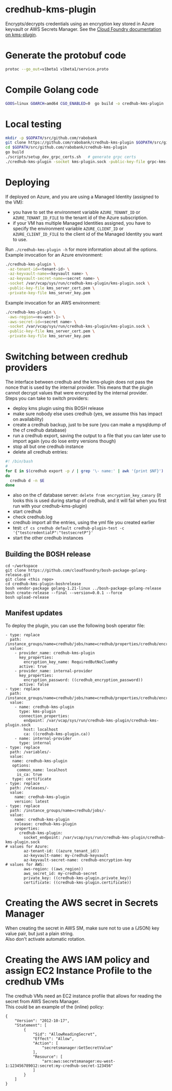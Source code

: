 # credhub-kms-plugin

Encrypts/decrypts credentials using an encryption key stored in Azure keyvault or AWS Secrets Manager. See the [Cloud Foundry documentation on kms-plugin](https://docs.cloudfoundry.org/credhub/kms-plugin.html).

# Generate the protobuf code
```bash
protoc --go_out=v1beta1 v1beta1/service.proto
```

# Compile Golang code
```bash 
GOOS=linux GOARCH=amd64 CGO_ENABLED=0  go build -o credhub-kms-plugin
```

# Local testing
```bash
mkdir -p $GOPATH/src/github.com/rabobank
git clone https://github.com/rabobank/credhub-kms-plugin $GOPATH/src/github.com/rabobank/credhub-kms-plugin
cd $GOPATH/src/github.com/rabobank/credhub-kms-plugin
go build
./scripts/setup_dev_grpc_certs.sh   # generate grpc certs
./credhub-kms-plugin -socket kms-plugin.sock -public-key-file grpc-kms-certs/grpc_kms_server_cert.pem -private-key-file grpc-kms-certs/grpc_kms_server_key.pem -az-tenant-id=<tenantd-id>> -az-keyvault-name=<keyvault name> -az-keyvault-secret-name=<secret name>
```

# Deploying
If deployed on Azure, and you are using a Managed Identity (assigned to the VM):
* you have to set the environment variable `AZURE_TENANT_ID` or `AZURE_TENANT_ID_FILE` to the tenant id of the Azure subscription.
* if your VM has multiple Managed Identities assigned, you have to specify the environment variable `AZURE_CLIENT_ID` or `AZURE_CLIENT_ID_FILE` to the client id of the Managed Identity you want to use.

Run `./credhub-kms-plugin -h` for more information about all the options.  
Example invocation for an Azure environment:
```bash
./credhub-kms-plugin \
 -az-tenant-id=<tenant-id> \
 -az-keyvault-name=<keyvault name> \
 -az-keyvault-secret-name=<secret name> \
 -socket /var/vcap/sys/run/credhub-kms-plugin/kms-plugin.sock \
 -public-key-file kms_server_cert.pem \
 -private-key-file kms_server_key.pem
```
Example invocation for an AWS environment:
```bash
./credhub-kms-plugin \
 -aws-region=<eu-west-1> \
 -aws-secret-id=<secret name> \
 -socket /var/vcap/sys/run/credhub-kms-plugin/kms-plugin.sock \
 -public-key-file kms_server_cert.pem \
 -private-key-file kms_server_key.pem
```

# Switching between credhub providers
The interface between credhub and the kms-plugin does not pass the nonce that is used by the internal provider. This means that the plugin cannot decrypt values that were encrypted by the internal provider.  
Steps you can take to switch providers:
* deploy kms plugin using this BOSH release
* make sure nobody else uses credhub (yes, we assume this has impact on availability)
* create a credhub backup, just to be sure (you can make a mysqldump of the cf credhub database)
* run a credhub export, saving the output to a file that you can later use to import again (you do lose entry versions though)
* stop all but one credhub instance
* delete all credhub entries: 
```bash
#! /bin/bash
#
for E in $(credhub export -p / | grep '\- name:' | awk '{print $NF}')
do
  credhub d -n $E
done
```
* also on the cf database server:  ``delete from encryption_key_canary`` (it looks this is used during startup of credhub, and it will fail when you first run with your credhub-kms-plugin)
* start credhub
* check credhub.log
* credhub import all the entries, using the yml file you created earlier
* test: ``cf cs credhub default credhub-plugin-test -c '{"testcredentialP":"testsecretP"}'``
* start the other credhub instances


## Building the BOSH release 

```
cd ~/workspace
git clone https://github.com/cloudfoundry/bosh-package-golang-release.git
git clone <this repo>
cd credhub-kms-plugin-boshrelease
bosh vendor-package golang-1.21-linux ../bosh-package-golang-release
bosh create-release --final --version=0.0.1 --force
bosh upload-release
```

## Manifest updates

To deploy the plugin, you can use the following bosh operator file:

```
- type: replace
  path: /instance_groups/name=credhub/jobs/name=credhub/properties/credhub/encryption/keys
  value:
    - provider_name: credhub-kms-plugin
      key_properties:
        encryption_key_name: RequiredButNoClueWhy
      active: true
    - provider_name: internal-provider
      key_properties:
        encryption_password: ((credhub_encryption_password))
      active: false
- type: replace
  path: /instance_groups/name=credhub/jobs/name=credhub/properties/credhub/encryption/providers
  value:
    - name: credhub-kms-plugin
      type: kms-plugin
      connection_properties:
        endpoint: /var/vcap/sys/run/credhub-kms-plugin/credhub-kms-plugin.sock
        host: localhost
        ca: ((credhub-kms-plugin.ca))
    - name: internal-provider
      type: internal
- type: replace
  path: /variables/-
  value:
   name: credhub-kms-plugin
   options:
     common_name: localhost
     is_ca: true
   type: certificate
- type: replace
  path: /releases/-
  value:
    name: credhub-kms-plugin
    version: latest
- type: replace
  path: /instance_groups/name=credhub/jobs/-
  value:
    name: credhub-kms-plugin
    release: credhub-kms-plugin
    properties:
      credhub-kms-plugin:
        socket_endpoint: /var/vcap/sys/run/credhub-kms-plugin/credhub-kms-plugin.sock
# values for Azure:
        az-tenant-id: ((azure_tenant_id))
        az-keyvault-name: my-credhub-keyvault
        az-keyvault-secret-name: credhub-encryption-key
# values for AWS:
        aws-region: ((aws_region))
        aws_secret_id: my-credhub-secret
        private_key: ((credhub-kms-plugin.private_key))
        certificate: ((credhub-kms-plugin.certificate))
```

# Creating the AWS secret in Secrets Manager
When creating the secret in AWS SM, make sure not to use a (JSON) key value pair, but just a plain string.  
Also don't activate automatic rotation.

# Creating the AWS IAM policy and assign EC2 Instance Profile to the credhub VMs
The credhub VMs need an EC2 instance profile that allows for reading the secret from AWS Secrets Manager.  
This could be an example of the (inline) policy:
````
{
    "Version": "2012-10-17",
    "Statement": [
        {
            "Sid": "AllowReadingSecret",
            "Effect": "Allow",
            "Action": [
                "secretsmanager:GetSecretValue"
            ],
            "Resource": [
                "arn:aws:secretsmanager:eu-west-1:123456789012:secret:my-credhub-secret-123456"
            ]
        }
    ]
}
````
